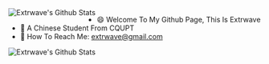 <img src="https://github-readme-stats.vercel.app/api/top-langs/?username=Extrwave" align="left" alt="Extrwave's Github Stats" />

* 😄 Welcome To My Github Page, This Is Extrwave
* 👯 A Chinese Student From CQUPT
* 💬 How To Reach Me: extrwave@gmail.com

<img src="https://github-readme-stats.vercel.app/api?username=Extrwave&show_icons=true" align="left" alt="Extrwave's Github Stats" />

<!--
**Extrwave/Extrwave** is a ✨ _special_ ✨ repository because its `README.md` (this file) appears on your GitHub profile.

Here are some ideas to get you started:

- 🔭 I’m currently working on ...
- 🌱 I’m currently learning ...
- 👯 I’m looking to collaborate on ...
- 🤔 I’m looking for help with ...
- 💬 Ask me about ...
- 📫 How to reach me: ...
- 😄 Pronouns: ...
- ⚡ Fun fact: ...
-->
